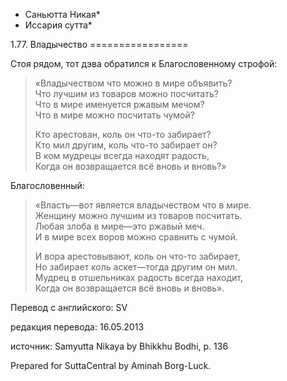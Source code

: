 * Саньютта Никая*
* Иссария сутта*

1\.77\. Владычество
\=\=\=\=\=\=\=\=\=\=\=\=\=\=\=\=\=

Стоя рядом, тот дэва обратился к Благословенному строфой:

> «Владычеством что можно в мире объявить?  
> Что лучшим из товаров можно посчитать?  
> Что в мире именуется ржавым мечом?  
> Что в мире можно посчитать чумой?  
>   
> Кто арестован, коль он что\-то забирает?  
> Кто мил другим, коль что\-то забирает он?  
> В ком мудрецы всегда находят радость,  
> Когда он возвращается всё вновь и вновь?»

Благословенный:

> «Власть—вот является владычеством что в мире\.  
> Женщину можно лучшим из товаров посчитать\.  
> Любая злоба в мире—это ржавый меч\.  
> И в мире всех воров можно сравнить с чумой\.  
>   
> И вора арестовывают, коль он что\-то забирает,  
> Но забирает коль аскет—тогда другим он мил\.  
> Мудрец в отшельниках радость всегда находит,  
> Когда он возвращается всё вновь и вновь»\.

Перевод с английского: SV

редакция перевода: 16\.05\.2013

источник: Samyutta Nikaya by Bhikkhu Bodhi, p\. 136

Prepared for SuttaCentral by Aminah Borg\-Luck\.